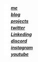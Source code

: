 <head>
  <link rel="preconnect" href="https://fonts.googleapis.com">
  <link rel="preconnect" href="https://fonts.gstatic.com" crossorigin>
  <link href="https://fonts.googleapis.com/css2?family=Montserrat:wght@600&display=swap" rel="stylesheet">

  <link rel="stylesheet" href="style.css">
</head>

<h5>
  <div>
      <img src="./image/icons/book-open.svg" name="me-icon" width="18">
      <a href="#" class="image">me</a>
  </div>
  <div>
      <img src="./image/icons/laptop.svg" name="blog" width="18" >
      <a href="#" class="image">blog</a>
  </div>
  <div>
      <img src="./image/icons/briefcase-light.svg" name="project-icon" width="18">
      <a href="#" class="image">projects</a>
  </div>
  <div>
      <img src="./image/icons/twitter-logo.svg" name="twitter-icon" width="18">
      <a href="#" class="image">twitter</a>
  </div>
  <div>
      <img src="./image/icons/linkedin-logo.svg" name="Linkedin-icon" width="18">
      <a href="#" class="image">Linkeding</a>
  </div>
  <div>
      <img src="./image/icons/discord-logo-light.svg" name="discord-icon" width="18">
      <a href="#" class="image">discord</a>
  </div>
  <div>
      <img src="./image/icons/instagram-logo.svg" name="instagram-icon" width="18">
      <a href="#" class="image">instagram</a>
  </div>
  <div>
      <img src="./image/icons/youtube-logo.svg" name="youtube-icon" width="18">
      <a href="#" class="image">youtube</a>
  </div>
</h5>